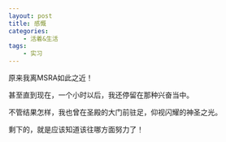 ```yaml
---
layout: post
title: 感慨
categories:
    - 活着&生活
tags:
    - 实习
---
```


原来我离MSRA如此之近！

甚至直到现在，一个小时以后，我还停留在那种兴奋当中。

不管结果怎样，我也曾在圣殿的大门前驻足，仰视闪耀的神圣之光。

剩下的，就是应该知道该往哪方面努力了！
